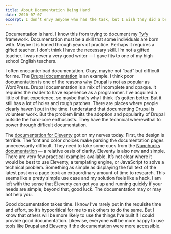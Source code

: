 ```yaml
---
title: About Documentation Being Hard
date: 2020-07-07
excerpt: I don’t envy anyone who has the task, but I wish they did a better job.
---
```

<span class="dropcap">D</span>ocumentation is hard. I know this from trying to document my [Tyfy](http://aaronpinero.net/tyfy/docs/index.html) framework. Documentation must be a skill that some individuals are born with. Maybe it is honed through years of practice. Perhaps it requires a gifted teacher. I don’t think I have the necessary skill. I’m not a gifted teacher. I was never a very good writer — I gave fits to one of my high school English teachers.

I often encounter bad documentation. Okay, maybe not “bad” but difficult for me. The [Drupal documentation](https://www.drupal.org/documentation) is an example. I think poor documentation is one of the reasons why Drupal is not as popular as WordPress. Drupal documentation is a mix of incomplete and opaque. It requires the reader to have experience as a programmer. I’ve acquired a little of that experience, so maybe that’s why I think it’s gotten better. But it still has a lot of holes and rough patches. There are places where people clearly haven’t put in the time. I understand that documenting Drupal is volunteer work. But the problem limits the adoption and popularity of Drupal outside the hard-core enthusiasts. They have the technical wherewithal to power through difficult documentation.

The [documentation for Eleventy](https://www.11ty.dev/docs/) got on my nerves today. First, the design is terrible. The font and color choices make parsing the documentation pages unnecessarily difficult. They need to take some cues from the [Nunchucks documentation](https://mozilla.github.io/nunjucks/templating.html) — a relative oasis of clarity. Eleventy is also new and simple. There are very few practical examples available. It’s not clear where it would be best to use Eleventy, a templating engine, or JavaScript to solve a technical problem. Something as simple as displaying the full text of the latest post on a page took an extraordinary amount of time to research. This seems like a pretty simple use case and my solution feels like a hack. I am left with the sense that Eleventy can get you up and running quickly if your needs are simple; beyond that, good luck. The documentation may or may not help you.

Good documentation takes time. I know I’ve rarely put in the requisite time and effort, so it’s hypocritical for me to ask others to do the same. But I know that others will be more likely to use the things I’ve built if I could provide good documentation. Likewise, everyone will be more happy to use tools like Drupal and Eleventy if the documentation were more accessible.